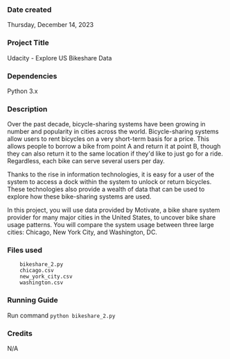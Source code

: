 ### Date created
Thursday, December 14, 2023

### Project Title
Udacity - Explore US Bikeshare Data

### Dependencies
Python 3.x

### Description
Over the past decade, bicycle-sharing systems have been growing in number and popularity in cities across the world. Bicycle-sharing systems allow users to rent bicycles on a very short-term basis for a price. This allows people to borrow a bike from point A and return it at point B, though they can also return it to the same location if they'd like to just go for a ride. Regardless, each bike can serve several users per day.

Thanks to the rise in information technologies, it is easy for a user of the system to access a dock within the system to unlock or return bicycles. These technologies also provide a wealth of data that can be used to explore how these bike-sharing systems are used.

In this project, you will use data provided by Motivate, a bike share system provider for many major cities in the United States, to uncover bike share usage patterns. You will compare the system usage between three large cities: Chicago, New York City, and Washington, DC.

### Files used
```
    bikeshare_2.py
    chicago.csv
    new_york_city.csv
    washington.csv
```
### Running Guide
Run command `python bikeshare_2.py`

### Credits
N/A

